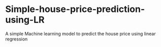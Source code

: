 # Simple-house-price-prediction-using-LR
A simple Machine learning model to predict the house price using linear regression
